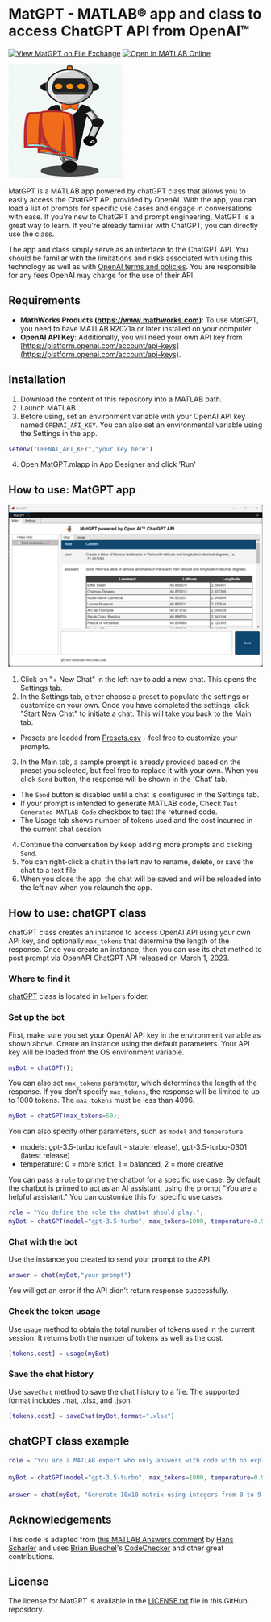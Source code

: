 # MatGPT - MATLAB&reg; app and class to access ChatGPT API from OpenAI&trade;
[![View MatGPT on File Exchange](https://www.mathworks.com/matlabcentral/images/matlab-file-exchange.svg)](https://www.mathworks.com/matlabcentral/fileexchange/126665-matgpt)
[![Open in MATLAB Online](https://www.mathworks.com/images/responsive/global/open-in-matlab-online.svg)](https://matlab.mathworks.com/open/github/v1?repo=toshiakit/MatGPT)

![MatGPT Logo](images/MatGPTlogo.png)

MatGPT is a MATLAB app powered by chatGPT class that allows you to easily access the ChatGPT API provided by OpenAI. With the app, you can load a list of prompts for specific use cases and engage in conversations with ease. If you're new to ChatGPT and prompt engineering, MatGPT is a great way to learn. If you're already familiar with ChatGPT, you can directly use the class.

The app and class simply serve as an interface to the ChatGPT API. You should be familiar with the limitations and risks associated with using this technology as well as with [OpenAI terms and policies](https://openai.com/policies). You are responsible for any fees OpenAI may charge for the use of their API. 

## Requirements

* **MathWorks Products (https://www.mathworks.com)**:  To use MatGPT, you need to have MATLAB R2021a or later installed on your computer. 
* **OpenAI API Key**: Additionally, you will need your own API key from [https://platform.openai.com/account/api-keys](https://platform.openai.com/account/api-keys).

## Installation

1. Download the content of this repository into a MATLAB path. 
2. Launch MATLAB
3. Before using, set an environment variable with your OpenAI API key named `OPENAI_API_KEY`. You can also set an environmental variable using the Settings in the app. 

```matlab
setenv("OPENAI_API_KEY","your key here")
```
4. Open MatGPT.mlapp in App Designer and click 'Run'

## How to use: MatGPT app

![MatGPT Chat Tab](images/MatGPT.png)
1. Click on "+ New Chat" in the left nav to add a new chat. This opens the Settings tab. 
2. In the Settings tab, either choose a preset to populate the settings or customize on your own. Once you have completed the settings, click "Start New Chat" to initiate a chat. This will take you back to the Main tab. 
* Presets are loaded from [Presets.csv](contents/presets.csv) - feel free to customize your prompts. 
3. In the Main tab, a sample prompt is already provided based on the preset you selected, but feel free to replace it with your own. When you click `Send` button, the response will be shown in the 'Chat' tab. 
* The `Send` button is disabled until a chat is configured in the Settings tab.
* If your prompt is intended to generate MATLAB code, Check `Test Generated MATLAB Code` checkbox to test the returned code.
* The Usage tab shows number of tokens used and the cost incurred in the current chat session. 
4. Continue the conversation by keep adding more prompts and clicking `Send`. 
5. You can right-click a chat in the left nav to rename, delete, or save the chat to a text file. 
6. When you close the app, the chat will be saved and will be reloaded into the left nav when you relaunch the app.

## How to use: chatGPT class

chatGPT class creates an instance to access OpenAI API using your own API key, and optionally `max_tokens` that determine the length of the response. Once you create an instance, then you can use its chat method to post prompt via OpenAPI ChatGPT API released on March 1, 2023.

### Where to find it
[chatGPT](helpers/chatGPT.m) class is located in `helpers` folder. 

### Set up the bot
First, make sure you set your OpenAI API key in the environment variable as shown above. 
Create an instance using the default parameters. Your API key will be loaded from the OS environment variable. 

```matlab
myBot = chatGPT();
``` 

You can also set `max_tokens` parameter, which determines the length of the response. If you don't specify `max_tokens`, the response will be limited to up to 1000 tokens. The `max_tokens` must be less than 4096. 

```matlab
myBot = chatGPT(max_tokens=50);
```
You can also specify other parameters, such as `model` and `temperature`.
* models: gpt-3.5-turbo (default - stable release), gpt-3.5-turbo-0301 (latest release) 
* temperature: 0 = more strict, 1 =  balanced, 2 = more creative

You can pass a `role` to prime the chatbot for a specific use case. By default the chatbot is primed to act as an AI assistant, using the prompt "You are a helpful assistant." You can customize this for specific use cases. 

```matlab
role = "You define the role the chatbot should play.";
myBot = chatGPT(model="gpt-3.5-turbo", max_tokens=1000, temperature=0.9,role=role);
```

### Chat with the bot
Use the instance you created to send your prompt to the API. 

```matlab
answer = chat(myBot,"your prompt")
```
You will get an error if the API didn't return response successfully.

### Check the token usage
Use `usage` method to obtain the total number of tokens used in the current session. It returns both the number of tokens as well as the cost. 

```matlab
[tokens,cost] = usage(myBot)
```
### Save the chat history
Use `saveChat` method to save the chat history to a file. The supported format includes .mat, .xlsx, and .json. 

```matlab
[tokens,cost] = saveChat(myBot,format=".xlsx")
```

## chatGPT class example
```matlab
role = "You are a MATLAB expert who only answers with code with no explanation.";

myBot = chatGPT(model="gpt-3.5-turbo", max_tokens=1000, temperature=0.9, role=role);

answer = chat(myBot, "Generate 10x10 matrix using integers from 0 to 9.")
```

## Acknowledgements
This code is adapted from [this MATLAB Answers comment](https://www.mathworks.com/matlabcentral/answers/1894530-connecting-to-chatgpt-using-api#answer_1154780) by [Hans Scharler](https://www.mathworks.com/matlabcentral/profile/authors/5863695) and uses [Brian Buechel](https://github.com/brianbuechel)'s [CodeChecker](helpers/CodeChecker.m) and other great contributions. 
   
## License
The license for MatGPT is available in the [LICENSE.txt](LICENSE.txt) file in this GitHub repository.


